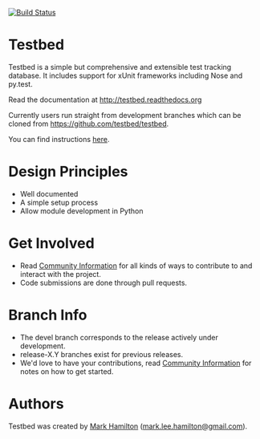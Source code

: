 [![Build Status](https://travis-ci.org/testbed/testbed.svg?branch=devel)](https://travis-ci.org/testbed/testbed)


Testbed
=======

Testbed is a simple but comprehensive and extensible test tracking database. It includes support for xUnit frameworks including Nose and py.test.

Read the documentation at http://testbed.readthedocs.org

Currently users run straight from development branches which can be cloned from 
https://github.com/testbed/testbed.


You can find instructions [here](http://testbed.readthedocs.com/intro_getting_started.html).

Design Principles
=================

   * Well documented
   * A simple setup process
   * Allow module development in Python
  
Get Involved
============

   * Read [Community Information](http://testbed.readthedocs.org/community.html) for all kinds of ways to contribute to and interact with the project.
   * Code submissions are done through pull requests.

Branch Info
===========

   * The devel branch corresponds to the release actively under development.
   * release-X.Y branches exist for previous releases.
   * We'd love to have your contributions, read [Community Information](http://testbed.readthedocs.org/community.html) for notes on how to get started.

Authors
=======

Testbed was created by [Mark Hamilton](https://github.com/markleehamilton) (mark.lee.hamilton@gmail.com).
